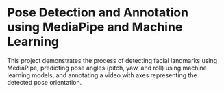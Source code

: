 # Pose Detection and Annotation using MediaPipe and Machine Learning
This project demonstrates the process of detecting facial landmarks using MediaPipe, predicting pose angles (pitch, yaw, and roll) using machine learning models, and annotating a video with axes representing the detected pose orientation.
